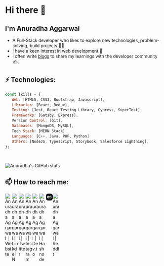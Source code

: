 
<!--
**anuradha9712/anuradha9712** is a ✨ _special_ ✨ repository because its `README.md` (this file) appears on your GitHub profile.

Here are some ideas to get you started:

- 🔭 I’m currently working on ...
- 🌱 I’m currently learning ...
- 👯 I’m looking to collaborate on ...
- 🤔 I’m looking for help with ...
- 💬 Ask me about ...
- 📫 How to reach me: ...
- 😄 Pronouns: ...
- ⚡ Fun fact: ...

```
![JavaScript](https://img.shields.io/badge/-JavaScript-blue?style=flat-square&logo=javascript)
![Nodejs](https://img.shields.io/badge/-Nodejs-black?style=flat-square&logo=Node.js)
![React](https://img.shields.io/badge/-React-grey?style=flat-square&logo=react)
![C++](https://img.shields.io/badge/-C++-00599C?style=flat-square&logo=c)
![HTML5](https://img.shields.io/badge/-HTML5-E34F26?style=flat-square&logo=html5&logoColor=white)
![CSS3](https://img.shields.io/badge/-CSS3-1572B6?style=flat-square&logo=css3)
![Bootstrap](https://img.shields.io/badge/-Bootstrap-563D7C?style=flat-square&logo=bootstrap)
![MongoDB](https://img.shields.io/badge/-MongoDB-black?style=flat-square&logo=mongodb)
<br/> 
![MySQL](https://img.shields.io/badge/-MySQL-critical?style=flat-square&logo=mysql)
![Heroku](https://img.shields.io/badge/-Heroku-430098?style=flat-square&logo=heroku)
![Amazon AWS](https://img.shields.io/badge/Amazon%20AWS-232F3E?style=flat-square&logo=amazon-aws)
![Git](https://img.shields.io/badge/-Git-success?style=flat-square&logo=git)
![GitHub](https://img.shields.io/badge/-GitHub-181717?style=flat-square&logo=github)
![Python](https://img.shields.io/badge/-Python-lightgrey?style=flat-square&logo=python)
![Java](https://img.shields.io/badge/-Java-informational?style=flat-square&logo=java)
![Php](https://img.shields.io/badge/-Php-yellowgreen?style=flat-square&logo=php)
```
-->



# Hi there 👋

## I'm Anuradha Aggarwal 

- A Full-Stack developer who likes to explore new technologies, problem-solving, build projects 👩‍💻
- I have a keen interest in web development.💬
- I often write [blogs](https://anuradha.hashnode.dev/) to share my learnings with the developer community :writing_hand:.


## ⚡ Technologies:

```javascript
const skills = {
   Web: [HTML5, CSS3, Bootstrap, Javascript],
   Libraries: [React, Redux],
   Testing: [Jest, React Testing Library, Cypress, SuperTest],
   Frameworks: [Gatsby, Express],
   Version Control: [Git],
   Databases: [MongoDB, MySQL],
   Tech Stack: [MERN Stack]
   Languages: [C++, Java, PHP, Python]
   Others: [NodeJS, Typescript, Storybook, Salesforce Lightning],
};
```

<br/>


![Anuradha's GitHub stats](https://github-readme-stats.vercel.app/api?username=anuradha9712&show_icons=true&theme=default&include_all_commits=true&count_private=true&hide=issues)


##  📫 How to reach me:

<a href="https://anuradha-aggarwal.netlify.app/">
  <img align="left" alt="Anuradha Aggarwal | Website" width="22px" src="https://cdn.jsdelivr.net/npm/simple-icons@3.13.0/icons/firefoxbrowser.svg" />
</a>
<a href="https://www.linkedin.com/in/anuradha-aggarwal-4a2751107/">
  <img align="left" alt="Anuradha Aggarwal | LinkdeIN" width="22px" src="https://cdn.jsdelivr.net/npm/simple-icons@v3/icons/linkedin.svg" />
</a>
<a href="https://twitter.com/Anuradh06359394">
  <img align="left" alt="Anuradha Aggarwal | Twitter" width="22px" src="https://cdn.jsdelivr.net/npm/simple-icons@v3/icons/twitter.svg" />
</a>
<a href="https://www.instagram.com/blogcode404/">
  <img align="left" alt="Anuradha Aggarwal | Instagram" width="22px" src="https://cdn.jsdelivr.net/npm/simple-icons@3.13.0/icons/instagram.svg" />
</a>
<a href="https://dev.to/anuradha9712">
  <img align="left" alt="Anuradha Aggarwal | Dev.to" width="22px" src="https://cdn.jsdelivr.net/npm/simple-icons@3.13.0/icons/dev-dot-to.svg" />
</a>
<a href="https://anuradha.hashnode.dev/">
  <img align="left" alt="Anuradha Aggarwal | Hashnode" width="22px" src="https://cdn.jsdelivr.net/npm/simple-icons@3.13.0/icons/hashnode.svg" />
</a>
<a href="https://app.daily.dev/anuradha">
  <img align="left" alt="Anuradha Aggarwal | Daily dev" width="22px" src="https://github.com/anuradha9712/anuradha9712/blob/main/daily-dev-logo.png" />
</a>
<a href="https://www.reddit.com/user/anuradha9712">
  <img align="left" alt="Anuradha Aggarwal | Reddit" width="22px" src="https://cdn.jsdelivr.net/npm/simple-icons@3.13.0/icons/reddit.svg" />
</a>

<br>


